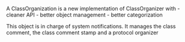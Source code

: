 A ClassOrganization is a new implementation of ClassOrganizer with 
	- cleaner API
	- better object management
	- better categorization
	
This object is in charge of system notifications.
It manages the class comment, the class comment stamp and a protocol organizer